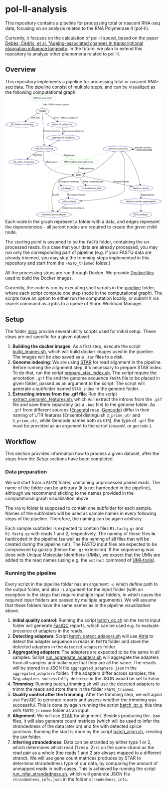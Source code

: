 # pol-II-analysis

This repository contains a pipeline for processing total or nascent RNA-seq data,
focusing on an analysis related to the RNA Polymerase II (pol-II).

Currently, it focuses on the calculation of pol-II speed, based on the paper
[Debès, Cédric, et al. "Ageing-associated changes in transcriptional elongation influence longevity](https://www.nature.com/articles/s41586-023-05922-y).
In the future, we plan to extend this repository to analyze other phenomena related to pol-II.

## Overview
This repository implements a pipeline for processing  total or nascent RNA-seq data. 
The pipeline consist of multiple steps, and can be visualized as the following computational graph:
![image](misc/dag.png)
Each node in the graph represent a folder with a data, and edges represent the dependencies - all parent nodes are required to create
the given child node.

The starting point is assumed to be the ```FASTQ``` folder, containing the un-processed reads. 
In a case that your data are already processed, you may run only the corresponding part of pipeline 
(e.g. if your FASTQ data are already trimmed, you may skip the trimming steps 
implemented in this repository and start from the ```FASTQ_trimmed``` folder.)

All the processing steps are run through Docker. We provide [Dockerfiles](./dockerfiles) used to build the Docker images.

Currently, the code is run by executing shell scripts in the [pipeline](./pipeline) folder, 
where each script compute one step (node in the computational graph). The scripts have
an option to either run the computation locally, or submit it via
```sbatch``` command as a jobs to a queue of Slurm Workload Manager.

## Setup
The folder [misc](./misc) provide several utility scripts used for initial setup. 
These steps are not specific for a given dataset.
1. **Building the docker images**: As a first step, execute the script 
[build_images.sh](misc/build_images.sh), which will build docker images
used in the pipeline. The images will be also saved as a ```.tar``` files to a disk.
2. **Genome indexing**: We are using [STAR](https://github.com/alexdobin/STAR) 
for read alignment in the pipeline. Before running the alignment step,
it's necessary to prepare STAR index. 
To do that, run the script [prepare_star_index.sh](misc/prepare_star_index.sh). 
The script require the annotation ```.gtf``` file and the genome sequence ```FASTA``` file to be placed
in given folder, passed as an argument to the script. The script will generate a subfolder 
named ```STAR_index``` in the genome folder.
3. **Extracting introns from the .gtf file**: Run the script [extract_genomic_features.sh](misc/extract_genomic_features.sh),
which will extract the introns from the ```.gtf``` file and save them separately (as a ```.bed``` file)
to the genome folder. As ```.gtf``` from different sources ([Ensembl](https://www.ensembl.org/index.html) 
resp. [Gencode](https://www.gencodegenes.org/)) differ in their naming of UTR
features (Ensembl distinguish ```3_prime_utr``` and ```5_prime_utr```, while Gencode names both as ```UTR```),
the type of ```.gtf``` file must be provided as an argument to the script (```ensembl``` or ```gencode``` ).
## Workflow
This section provides information how to process a given dataset, after the steps from the 
*Setup* sections have been completed.
### Data preparation
We will start from a ```FASTQ``` folder, containing unprocessed paired reads.
The name of the folder can be arbitrary (it is not hardcoded in the pipeline), although we
recommend sticking to the names provided in the computational graph visualization above.

The ```FASTQ``` folder is supposed to contain one subfolder for each sample. Names of
the subfolders will be used as sample names in every following steps of the pipeline. Therefore,
the naming can be again arbitrary.

Each sample subfolder is expected to contain files ```R1.fastq.gz``` and ```R2.fastq.gz``` with
reads 1 and 2, respectively. The naming of these files **is** hardcoded in the pipeline 
(as well as the naming of all files that will be created during the pipeline run). The FASTQ input files
are expected to be compressed by gunzip (hence the ```.gz``` extension).
If the sequencing was done with Unique Molecular Identifiers (UMIs), we expect that the
UMIs are added to the read names (using e.g. the ```extract``` command of [UMI-tools](https://umi-tools.readthedocs.io/en/latest/)).

### Running the pipeline
Every script in the pipeline folder has an argument ```-o``` which define path to the output folder, and
also ```-i``` argument for the input folder (with an exception to the steps that require multiple input folders, in which
cases the required input folders are passed by multiple arguments).
We will assume that these folders have the same names as in the pipeline visualization above.
1. **Initial quality control**: Running the script [batch_qc.sh](pipeline/batch_qc.sh) on the ```FASTQ```
input folder will generate [FastQC](https://www.bioinformatics.babraham.ac.uk/projects/fastqc/) reports,
which can be used e.g. to evaluate presence of adapters in the reads.
2. **Detecting adapters**: Script [batch_detect_adapers.sh](pipeline/batch_detect_adapers.sh) will use [Atria](https://github.com/cihga39871/Atria)
to detect the adapter sequence in reads in ```FASTQ``` folder and store the 
detected adapters in the ```detected_adapters``` folder.
3. **Aggregating adapters**: The adapters are expected to be the same in all samples. Script [run_aggregate_adapters.sh](pipeline/run_aggregate_adapters.sh)
will aggregate the adapters from all samples and make sure that they are all the same. 
The results will be stored in a JSON file ```aggregated_adapters.json``` in the ```aggregated_adapters```
folder. If the adapters differ across samples, the flag ```adapters_successfully_detected``` in the JSON would be set to False.
4. **Trimming**: Running [batch_trimming.sh](pipeline/batch_trimming.sh) will use the detected adapters to trimm the reads
and store them in the folder ```FASTQ_trimmed```.
5. **Quality control after the trimming**: After the trimming step, we will again use FastQC to generate reports and assess
whether the trimming was successful. This is done by again running the script [batch_qc.s](pipeline/batch_qc.sh),
this time with ```FASTQ_trimmed``` folder as an input.
6. **Alignment**: We will use [STAR](https://github.com/alexdobin/STAR) for alignment. Besides producing
the ```.bam``` files, it will also generate count matrices (which will be used to infer the strandedness of the data later on) and file
with detected splice junctions. Running the start is done by the script [batch_align.sh](pipeline/batch_align.sh),
creating the ```BAM``` folder.
7. **Inferring strandedness**: Data can be stranded by either type 1 or 2, which determines which read (1 resp. 2)
is on the same strand as the read pair as a whole (the reads 1 and 2 are always mapped to a different strand). We will use
gene count matrices produces by STAR to determine strandedness type of our data, by comparing the amount
of unmapped reads in both cases. This is achieved by running the script [run_infer_strandedness.sh](pipeline/run_infer_strandedness.sh),
which will generate JSON file ```strandedness_info.json``` in the folder ```strandedness_info```.